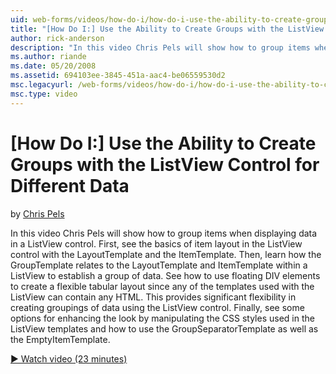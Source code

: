```yaml
---
uid: web-forms/videos/how-do-i/how-do-i-use-the-ability-to-create-groups-with-the-listview-control-for-different-data
title: "[How Do I:] Use the Ability to Create Groups with the ListView Control for Different Data | Microsoft Docs"
author: rick-anderson
description: "In this video Chris Pels will show how to group items when displaying data in a ListView control. First, see the basics of item layout in the ListView contro..."
ms.author: riande
ms.date: 05/20/2008
ms.assetid: 694103ee-3845-451a-aac4-be06559530d2
msc.legacyurl: /web-forms/videos/how-do-i/how-do-i-use-the-ability-to-create-groups-with-the-listview-control-for-different-data
msc.type: video
---
```

# [How Do I:] Use the Ability to Create Groups with the ListView Control for Different Data

by [Chris Pels](https://twitter.com/chrispels)

In this video Chris Pels will show how to group items when displaying data in a ListView control. First, see the basics of item layout in the ListView control with the LayoutTemplate and the ItemTemplate. Then, learn how the GroupTemplate relates to the LayoutTemplate and ItemTemplate within a ListView to establish a group of data. See how to use floating DIV elements to create a flexible tabular layout since any of the templates used with the ListView can contain any HTML. This provides significant flexibility in creating groupings of data using the ListView control. Finally, see some options for enhancing the look by manipulating the CSS styles used in the ListView templates and how to use the GroupSeparatorTemplate as well as the EmptyItemTemplate.

[&#9654; Watch video (23 minutes)](https://channel9.msdn.com/Blogs/ASP-NET-Site-Videos/how-do-i-use-the-ability-to-create-groups-with-the-listview-control-for-different-data)

